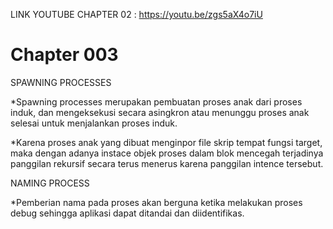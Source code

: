 LINK YOUTUBE CHAPTER 02 : https://youtu.be/zgs5aX4o7iU

# Chapter 003

SPAWNING PROCESSES

*Spawning processes merupakan pembuatan proses anak dari proses induk, dan mengeksekusi secara asingkron atau menunggu proses anak selesai untuk menjalankan proses induk.

*Karena proses anak yang dibuat menginpor file skrip tempat fungsi target, maka dengan adanya instace objek proses dalam blok mencegah terjadinya panggilan rekursif secara terus menerus karena panggilan intence tersebut.

NAMING PROCESS

*Pemberian nama pada proses akan berguna ketika melakukan proses debug sehingga aplikasi dapat ditandai dan diidentifikas.
